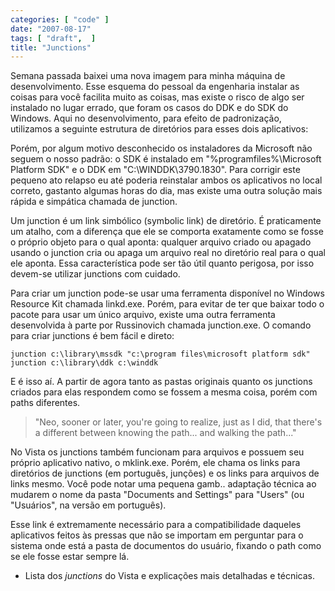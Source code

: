 ```yaml
---
categories: [ "code" ]
date: "2007-08-17"
tags: [ "draft",  ]
title: "Junctions"
---
```

Semana passada baixei uma nova imagem para minha máquina de
desenvolvimento. Esse esquema do pessoal da engenharia instalar as
coisas para você facilita muito as coisas, mas existe o risco de algo
ser instalado no lugar errado, que foram os casos do DDK e do SDK
do Windows. Aqui no desenvolvimento, para efeito de padronização,
utilizamos a seguinte estrutura de diretórios para esses dois
aplicativos:

Porém, por algum motivo desconhecido os instaladores da Microsoft não
seguem o nosso padrão: o SDK é instalado em "%programfiles%\Microsoft
Platform SDK" e o DDK em "C:\WINDDK\3790.1830". Para corrigir este
pequeno ato relapso eu até poderia reinstalar ambos os aplicativos
no local correto, gastanto algumas horas do dia, mas existe uma outra
solução mais rápida e simpática chamada de junction.

Um junction é um link simbólico (symbolic link) de diretório. É
praticamente um atalho, com a diferença que ele se comporta exatamente
como se fosse o próprio objeto para o qual aponta: qualquer arquivo
criado ou apagado usando o junction cria ou apaga um arquivo real no
diretório real para o qual ele aponta. Essa característica pode ser tão
útil quanto perigosa, por isso devem-se utilizar junctions com cuidado.

Para criar um junction pode-se usar uma ferramenta disponível no Windows
Resource Kit chamada linkd.exe. Porém, para evitar de ter que baixar
todo o pacote para usar um único arquivo, existe uma outra ferramenta
desenvolvida à parte por Russinovich chamada junction.exe. O comando
para criar junctions é bem fácil e direto:

    junction c:\library\mssdk "c:\program files\microsoft platform sdk"
    junction c:\library\ddk c:\winddk

E é isso aí. A partir de agora tanto as pastas originais quanto os
junctions criados para elas respondem como se fossem a mesma coisa,
porém com paths diferentes.

> "Neo, sooner or later, you're going to realize, just as I did, that
there's a different between knowing the path... and walking the path..."

No Vista os junctions também funcionam para arquivos e possuem seu
próprio aplicativo nativo, o mklink.exe. Porém, ele chama os links
para diretórios de junctions (em português, junções) e os links para
arquivos de links mesmo. Você pode notar uma pequena gamb.. adaptação
técnica ao mudarem o nome da pasta "Documents and Settings" para "Users"
(ou "Usuários", na versão em português).

Esse link é extremamente necessário para a compatibilidade daqueles
aplicativos feitos às pressas que não se importam em perguntar para
o sistema onde está a pasta de documentos do usuário, fixando o path
como se ele fosse estar sempre lá.
	
  * Lista dos _junctions_ do Vista e explicações mais detalhadas e
  técnicas.
